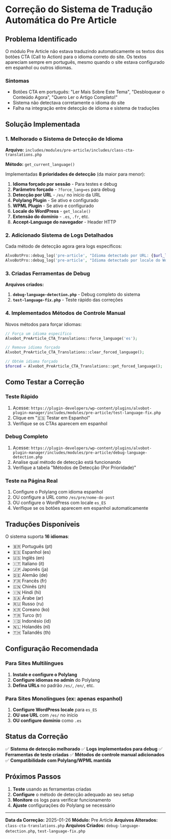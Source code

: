 # Correção do Sistema de Tradução Automática do Pre Article

## Problema Identificado

O módulo Pre Article não estava traduzindo automaticamente os textos dos botões CTA (Call to Action) para o idioma correto do site. Os textos apareciam sempre em português, mesmo quando o site estava configurado em espanhol ou outros idiomas.

### Sintomas
- Botões CTA em português: "Ler Mais Sobre Este Tema", "Desbloquear o Conteúdo Agora", "Quero Ler o Artigo Completo!"
- Sistema não detectava corretamente o idioma do site
- Falha na integração entre detecção de idioma e sistema de traduções

## Solução Implementada

### 1. Melhorado o Sistema de Detecção de Idioma

**Arquivo:** `includes/modules/pre-article/includes/class-cta-translations.php`

**Método:** `get_current_language()`

Implementadas **8 prioridades de detecção** (da maior para menor):

1. **Idioma forçado por sessão** - Para testes e debug
2. **Parâmetro forçado** - `?force_lang=es` para debug
3. **Detecção por URL** - `/es/` no início da URL
4. **Polylang Plugin** - Se ativo e configurado
5. **WPML Plugin** - Se ativo e configurado
6. **Locale do WordPress** - `get_locale()`
7. **Extensão do domínio** - `.es`, `.fr`, etc.
8. **Accept-Language do navegador** - Header HTTP

### 2. Adicionado Sistema de Logs Detalhados

Cada método de detecção agora gera logs específicos:

```php
AlvoBotPro::debug_log('pre-article', "Idioma detectado por URL: {$url_lang} (URI: {$request_uri})");
AlvoBotPro::debug_log('pre-article', "Idioma detectado por locale do WordPress: {$lang_code} (locale: {$locale})");
```

### 3. Criadas Ferramentas de Debug

**Arquivos criados:**

1. **`debug-language-detection.php`** - Debug completo do sistema
2. **`test-language-fix.php`** - Teste rápido das correções

### 4. Implementados Métodos de Controle Manual

Novos métodos para forçar idiomas:

```php
// Força um idioma específico
Alvobot_PreArticle_CTA_Translations::force_language('es');

// Remove idioma forçado
Alvobot_PreArticle_CTA_Translations::clear_forced_language();

// Obtém idioma forçado
$forced = Alvobot_PreArticle_CTA_Translations::get_forced_language();
```

## Como Testar a Correção

### Teste Rápido
1. Acesse: `https://plugin-developers/wp-content/plugins/alvobot-plugin-manager/includes/modules/pre-article/test-language-fix.php`
2. Clique em "🇪🇸 Testar em Espanhol"
3. Verifique se os CTAs aparecem em espanhol

### Debug Completo
1. Acesse: `https://plugin-developers/wp-content/plugins/alvobot-plugin-manager/includes/modules/pre-article/debug-language-detection.php`
2. Analise qual método de detecção está funcionando
3. Verifique a tabela "Métodos de Detecção (Por Prioridade)"

### Teste na Página Real
1. Configure o Polylang com idioma espanhol
2. OU configure a URL como `/es/pre/nome-do-post`
3. OU configure o WordPress com locale `es_ES`
4. Verifique se os botões aparecem em espanhol automaticamente

## Traduções Disponíveis

O sistema suporta **16 idiomas**:

- 🇧🇷 Português (pt)
- 🇪🇸 Espanhol (es)
- 🇺🇸 Inglês (en)
- 🇮🇹 Italiano (it)
- 🇯🇵 Japonês (ja)
- 🇩🇪 Alemão (de)
- 🇫🇷 Francês (fr)
- 🇨🇳 Chinês (zh)
- 🇮🇳 Hindi (hi)
- 🇸🇦 Árabe (ar)
- 🇷🇺 Russo (ru)
- 🇰🇷 Coreano (ko)
- 🇹🇷 Turco (tr)
- 🇮🇩 Indonésio (id)
- 🇳🇱 Holandês (nl)
- 🇹🇭 Tailandês (th)

## Configuração Recomendada

### Para Sites Multilíngues
1. **Instale e configure o Polylang**
2. **Configure idiomas no admin** do Polylang
3. **Defina URLs** no padrão `/es/`, `/en/`, etc.

### Para Sites Monolíngues (ex: apenas espanhol)
1. **Configure WordPress locale** para `es_ES`
2. **OU use URL** com `/es/` no início
3. **OU configure domínio** como `.es`

## Status da Correção

✅ **Sistema de detecção melhorado**
✅ **Logs implementados para debug**
✅ **Ferramentas de teste criadas**
✅ **Métodos de controle manual adicionados**
✅ **Compatibilidade com Polylang/WPML mantida**

## Próximos Passos

1. **Teste** usando as ferramentas criadas
2. **Configure** o método de detecção adequado ao seu setup
3. **Monitore** os logs para verificar funcionamento
4. **Ajuste** configurações do Polylang se necessário

---

**Data da Correção:** 2025-01-26
**Módulo:** Pre Article
**Arquivos Alterados:** `class-cta-translations.php`
**Arquivos Criados:** `debug-language-detection.php`, `test-language-fix.php`
